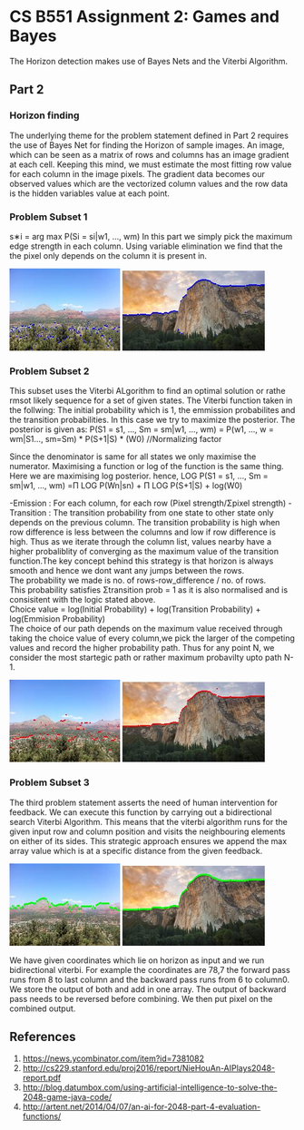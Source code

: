 # CS B551 Assignment 2: Games and Bayes


 The Horizon detection makes use of Bayes Nets and the Viterbi Algorithm.


## Part 2

### Horizon finding

The underlying theme for the problem statement defined in Part 2 requires the use of Bayes Net for finding the Horizon of sample images. An image, which can be seen as a matrix of rows and columns has an image gradient at each cell. Keeping this mind, we 
must estimate the most fitting row value for each column in the image pixels. The gradient data becomes our observed values which are the vectorized column values and 
the row data is the hidden variables value at each point.


###  Problem Subset 1
s∗i = arg max P(Si = si|w1, ..., wm)
In this part we simply pick the maximum edge strength in each column. Using variable elimination we find that the the pixel only depends on the column it is present in.

![alt text](part2/attachments/output_simple.jpg)
![alt text](part2/attachments/output_simple1.jpg)

###  Problem Subset 2

This subset uses the Viterbi ALgorithm to find an optimal solution or rathe rmsot likely sequence for a set of given states. The Viterbi function taken in the follwing: 
The initial probability which is 1, the emmission probabilites and the transition probabilities.
In this case we try to maximize the posterior. The posterior is given as:
P(S1 = s1, ..., Sm = sm|w1, ..., wm) = P(w1, ..., w = wm|S1..., sm=Sm) * P(S+1|S) * (W0) //Normalizing factor

Since the denominator is same for all states we only maximise the numerator.
Maximising a function or log of the function is the same thing. Here we are maximising log posterior.
hence, LOG P(S1 = s1, ..., Sm = sm|w1, ..., wm) =Π LOG P(Wn|sn) + Π LOG P(S+1|S) + log(W0)

-Emission : For each column,  for each row (Pixel strength/Σpixel strength)
-Transition : The transition probability from one state to other state only depends on the previous column. The transition probability is high when row difference is less between the columns and low if row difference is high. Thus as we iterate through the column list, values nearby have a higher probaliblity of converging as the maximum value of the transition function.The key concept behind this strategy is that horizon is always smooth and hence we dont want any jumps between the rows.<br/>
The probability we made is no. of rows-row_difference / no. of rows.<br/>
This probability satisfies Σtransition prob = 1 as it is also normalised and is consisitent with the logic stated above.<br/>
Choice value = log(Initial Probability) + log(Transition Probability) + log(Emmision Probability)<br/>
The choice of our path depends on the maximum value received through taking the choice value of every column,we pick the larger of the  competing values and record the higher probability path.
Thus for any point N, we consider the most startegic path or rather maximum probavilty upto path N-1.

![alt text](part2/attachments/output_map.jpg)
![alt text](part2/attachments/output_map1.jpg)

###  Problem Subset 3 
The third problem statement asserts the need of human intervention for feedback. We can execute this function by carrying out a bidirectional search Viterbi Algorithm. 
This means that the viterbi algorithm runs for the given input row and column position and visits the neighbouring elements on either of its sides. This strategic approach ensures we append the max array value which is at a specific distance from the given feedback.

![alt text](part2/attachments/output_human.jpg)
![alt text](part2/attachments/output_human1.jpg)

We have given coordinates which lie on horizon as input and we run bidirectional viterbi. For example the coordinates are 78,7 the forward pass runs from 8 to last column and the backward pass runs from 6 to column0. We store the output of both and add in one array. The output of backward pass needs to be reversed before combining. We then put pixel on the combined output.

## References
1. https://news.ycombinator.com/item?id=7381082
2. http://cs229.stanford.edu/proj2016/report/NieHouAn-AIPlays2048-report.pdf
3. http://blog.datumbox.com/using-artificial-intelligence-to-solve-the-2048-game-java-code/
4. http://artent.net/2014/04/07/an-ai-for-2048-part-4-evaluation-functions/




